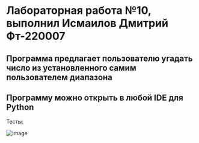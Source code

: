 # Лабораторная работа №10, выполнил Исмаилов Дмитрий Фт-220007
## Программа предлагает пользователю угадать число из установленного самим пользователем диапазона
## Программу можно открыть в любой IDE для Python
Тесты:

![image](https://github.com/Dmitrij228Ismailov/LAb10/assets/146659406/17f77715-da5e-4171-a309-2d2c9be63e01)


